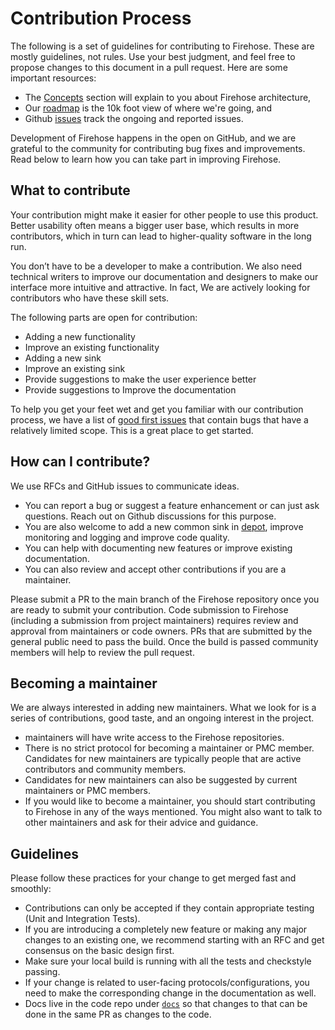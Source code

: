 # Contribution Process

The following is a set of guidelines for contributing to Firehose. These are mostly guidelines, not rules. Use your best judgment, and feel free to propose changes to this document in a pull request. Here are some important resources:

- The [Concepts](../guides/create_firehose.md) section will explain to you about Firehose architecture,
- Our [roadmap](https://github.com/odpf/firehose/blob/main/docs/roadmap.md) is the 10k foot view of where we're going, and
- Github [issues](https://github.com/odpf/firehose/issues) track the ongoing and reported issues.

Development of Firehose happens in the open on GitHub, and we are grateful to the community for contributing bug fixes and improvements. Read below to learn how you can take part in improving Firehose.

## What to contribute

Your contribution might make it easier for other people to use this product. Better usability often means a bigger user base, which results in more contributors, which in turn can lead to higher-quality software in the long run.

You don’t have to be a developer to make a contribution. We also need technical writers to improve our documentation and designers to make our interface more intuitive and attractive. In fact, We are actively looking for contributors who have these skill sets.

The following parts are open for contribution:

- Adding a new functionality
- Improve an existing functionality
- Adding a new sink
- Improve an existing sink
- Provide suggestions to make the user experience better
- Provide suggestions to Improve the documentation

To help you get your feet wet and get you familiar with our contribution process, we have a list of [good first issues](https://github.com/odpf/firehose/labels/good%20first%20issue) that contain bugs that have a relatively limited scope. This is a great place to get started.

## How can I contribute?

We use RFCs and GitHub issues to communicate ideas.

- You can report a bug or suggest a feature enhancement or can just ask questions. Reach out on Github discussions for this purpose.
- You are also welcome to add a new common sink in [depot](https://github.com/odpf/depot), improve monitoring and logging and improve code quality.
- You can help with documenting new features or improve existing documentation.
- You can also review and accept other contributions if you are a maintainer.

Please submit a PR to the main branch of the Firehose repository once you are ready to submit your contribution. Code submission to Firehose \(including a submission from project maintainers\) requires review and approval from maintainers or code owners. PRs that are submitted by the general public need to pass the build. Once the build is passed community members will help to review the pull request.

## Becoming a maintainer

We are always interested in adding new maintainers. What we look for is a series of contributions, good taste, and an ongoing interest in the project.

- maintainers will have write access to the Firehose repositories.
- There is no strict protocol for becoming a maintainer or PMC member. Candidates for new maintainers are typically people that are active contributors and community members.
- Candidates for new maintainers can also be suggested by current maintainers or PMC members.
- If you would like to become a maintainer, you should start contributing to Firehose in any of the ways mentioned. You might also want to talk to other maintainers and ask for their advice and guidance.

## Guidelines

Please follow these practices for your change to get merged fast and smoothly:

- Contributions can only be accepted if they contain appropriate testing \(Unit and Integration Tests\).
- If you are introducing a completely new feature or making any major changes to an existing one, we recommend starting with an RFC and get consensus on the basic design first.
- Make sure your local build is running with all the tests and checkstyle passing.
- If your change is related to user-facing protocols/configurations, you need to make the corresponding change in the documentation as well.
- Docs live in the code repo under [`docs`](https://github.com/odpf/firehose/tree/7d0df99962507e6ad2147837c4536f36d52d5a48/docs/docs/README.md) so that changes to that can be done in the same PR as changes to the code.
